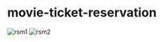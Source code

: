 # movie-ticket-reservation
![rsm1](https://i.hizliresim.com/971ml1p.png)
![rsm2](https://i.hizliresim.com/pt3bct0.png)
